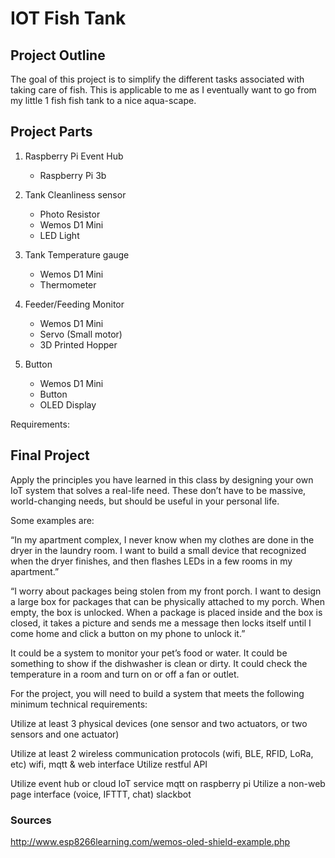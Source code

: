 # IOT Fish Tank

## Project Outline

The goal of this project is to simplify the different tasks associated with taking care of fish. This is applicable to me as I eventually want to go from my little 1 fish fish tank to a nice aqua-scape. 

## Project Parts

1. Raspberry Pi Event Hub
    - Raspberry Pi 3b

2. Tank Cleanliness sensor
    - Photo Resistor 
    - Wemos D1 Mini
    - LED Light

3. Tank Temperature gauge 
    - Wemos D1 Mini 
    - Thermometer

4. Feeder/Feeding Monitor
    - Wemos D1 Mini
    - Servo (Small motor)
    - 3D Printed Hopper

5. Button
    - Wemos D1 Mini
    - Button
    - OLED Display

Requirements:

## Final Project

Apply the principles you have learned in this class by designing your own IoT system that solves a real-life need. These don’t have to be massive, world-changing needs, but should be useful in your personal life.

Some examples are:

“In my apartment complex, I never know when my clothes are done in the dryer in the laundry room. I want to build a small device that recognized when the dryer finishes, and then flashes LEDs in a few rooms in my apartment.”

“I worry about packages being stolen from my front porch. I want to design a large box for packages that can be physically attached to my porch. When empty, the box is unlocked. When a package is placed inside and the box is closed, it takes a picture and sends me a message then locks itself until I come home and click a button on my phone to unlock it.”

It could be a system to monitor your pet’s food or water. It could be something to show if the dishwasher is clean or dirty. It could check the temperature in a room and turn on or off a fan or outlet.

For the project, you will need to build a system that meets the following minimum technical requirements:

Utilize at least 3 physical devices (one sensor and two actuators, or two sensors and one actuator)

Utilize at least 2 wireless communication protocols (wifi, BLE, RFID, LoRa, etc)
wifi, mqtt & web interface
Utilize restful API

Utilize event hub or cloud IoT service
mqtt on raspberry pi
Utilize a non-web page interface (voice, IFTTT, chat)
slackbot

### Sources

http://www.esp8266learning.com/wemos-oled-shield-example.php


